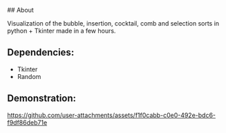 ## About

Visualization of the bubble, insertion, cocktail, comb and selection sorts in python + Tkinter made in a few hours.

## Dependencies:
- Tkinter
- Random

## Demonstration:
https://github.com/user-attachments/assets/f1f0cabb-c0e0-492e-bdc6-f9df86deb71e

